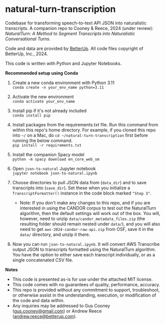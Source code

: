 # natural-turn-transcription
Codebase for transforming speech-to-text API JSON into naturalistic transcripts.  A companion repo to Cooney & Reece, 2024 (under review): _NaturalTurn: A Method to Segment Transcripts into Naturalistic Conversational Turns_.  

Code and data are provided by [BetterUp](https://betterup.com). All code files copyright of BetterUp, Inc., 2024.  


This code is written with Python and Jupyter Notebooks.  

**Recommended setup using Conda**
1. Create a new conda environment with Python 3.11  
`conda create -n your_env_name python=3.11`

2. Activate the new environment  
`conda activate your_env_name`

3. Install pip if it's not already included  
`conda install pip`

4. Install packages from the requirements.txt file. Run this command from within this repo's home directory. For example, if you cloned this repo into `~/` on a Mac, do `cd ~/natural-turn-transcription` first before running the below command.  
`pip install -r requirements.txt`

5. Install the companion Spacy model   
`python -m spacy download en_core_web_sm`

6. Open `json-to-natural` Jupyter notebook    
`jupyter notebook json-to-natural.ipynb`  

7. Choose directories to pull JSON data from (`data_dir`) and to save transcripts into (`save_dir`). Set these when you initialize a `TranscriptFormatter()` instance in the code block marked `"Step 3"`.  
    * Note: If you don't make any changes to this repo, and if you are interested in using the CANDOR corpus to test out the NaturalTurn algorithm, then the default settings will work out of the box. You will, however, need to unzip `data/candor_metadata_files.zip` (the resulting folder should remain nested under `data/`), and you will also need to get `aws-2024-candor-raw-api.zip` from OSF, save it in the `data/` directory, and unzip it there.  

8. Now you can run `json-to-natural.ipynb`. It will convert AWS Transcribe output JSON to transcripts formatted using the NaturalTurn algorithm. You have the option to either save each transcript individually, or as a single concatenated CSV file. 
      

**Notes**
* This code is presented as-is for use under the attached MIT license.  
* This code comes with no guarantees of quality, performance, accuracy. 
* This repo is provided without any commitment to support, troubleshoot, or otherwise assist in the understanding, execution, or modification of the code and data within.  
* Any inquiries may be addressed to Gus Cooney (gus.cooney@gmail.com) or Andrew Reece (andrew.reece@betterup.com). 